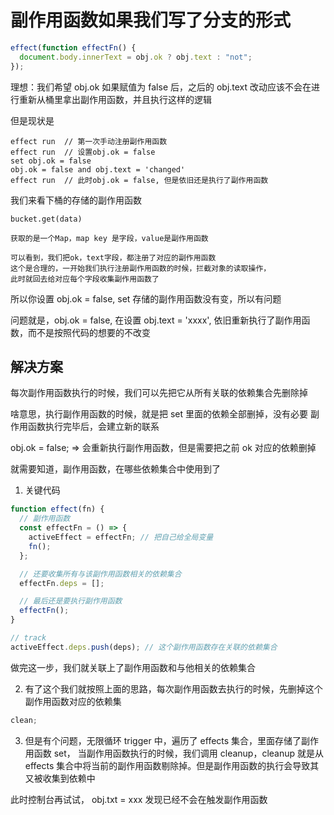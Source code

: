 # 副作用函数如果我们写了分支的形式

```ts
effect(function effectFn() {
  document.body.innerText = obj.ok ? obj.text : "not";
});
```

理想：我们希望 obj.ok 如果赋值为 false 后，之后的 obj.text 改动应该不会在进行重新从桶里拿出副作用函数，并且执行这样的逻辑

但是现状是

```
effect run  // 第一次手动注册副作用函数
effect run  // 设置obj.ok = false
set obj.ok = false
obj.ok = false and obj.text = 'changed'
effect run  // 此时obj.ok = false, 但是依旧还是执行了副作用函数
```

我们来看下桶的存储的副作用函数

```
bucket.get(data)

获取的是一个Map，map key 是字段，value是副作用函数

可以看到，我们把ok，text字段，都注册了对应的副作用函数
这个是合理的，一开始我们执行注册副作用函数的时候，拦截对象的读取操作，
此时就回去给对应每个字段收集副作用函数了
```

所以你设置 obj.ok = false, set 存储的副作用函数没有变，所以有问题

问题就是，obj.ok = false, 在设置 obj.text = 'xxxx', 依旧重新执行了副作用函数，而不是按照代码的想要的不改变

## 解决方案

每次副作用函数执行的时候，我们可以先把它从所有关联的依赖集合先删除掉

啥意思，执行副作用函数的时候，就是把 set 里面的依赖全部删掉，没有必要
副作用函数执行完毕后，会建立新的联系

obj.ok = false; => 会重新执行副作用函数，但是需要把之前 ok 对应的依赖删掉

就需要知道，副作用函数，在哪些依赖集合中使用到了

1. 关键代码

```ts
function effect(fn) {
  // 副作用函数
  const effectFn = () => {
    activeEffect = effectFn; // 把自己给全局变量
    fn();
  };

  // 还要收集所有与该副作用函数相关的依赖集合
  effectFn.deps = [];

  // 最后还是要执行副作用函数
  effectFn();
}

// track
activeEffect.deps.push(deps); // 这个副作用函数存在关联的依赖集合
```

做完这一步，我们就关联上了副作用函数和与他相关的依赖集合

2. 有了这个我们就按照上面的思路，每次副作用函数去执行的时候，先删掉这个副作用函数对应的依赖集

```ts
clean;
```

3. 但是有个问题，无限循环
   trigger 中，遍历了 effects 集合，里面存储了副作用函数 set，
   当副作用函数执行的时候，我们调用 cleanup，cleanup 就是从 effects 集合中将当前的副作用函数剔除掉。但是副作用函数的执行会导致其又被收集到依赖中

此时控制台再试试， obj.txt = xxx
发现已经不会在触发副作用函数
